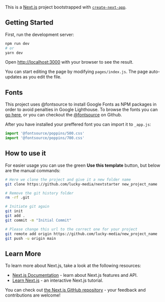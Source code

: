 
This is a [Next.js](https://nextjs.org/) project bootstrapped with [`create-next-app`](https://github.com/vercel/next.js/tree/canary/packages/create-next-app).

## Getting Started

First, run the development server:

```bash
npm run dev
# or
yarn dev
```

Open [http://localhost:3000](http://localhost:3000) with your browser to see the result.

You can start editing the page by modifying `pages/index.js`. The page auto-updates as you edit the file.

## Fonts

This project uses @fontsource to install Google Fonts as NPM packages in order to avoid penalties in Google Lighthouse.
To browse the fonts you can [go here](https://fontsource.github.io/search-directory/), or you can checkout the [@fontsource](https://github.com/fontsource/fontsource) on Github.

After you have installed your preffered font you can import it to `_app.js`:

```js
import '@fontsource/poppins/500.css'
import '@fontsource/poppins/700.css'
```

## How to use it
For easier usage you can use the green **Use this template** button, but below are the manual commands:
```bash
# Here we clone the project and give it a new folder name
git clone https://github.com/lucky-media/nextstarter new_project_name

# Remove the git history folder
rm -rf .git

# Initiate git again
git init
git add .
git commit -m "Initial Commit"

# Please change this url to the correct one for your project
git remote add origin https://github.com/lucky-media/new_project_name
git push -u origin main
```

## Learn More

To learn more about Next.js, take a look at the following resources:

- [Next.js Documentation](https://nextjs.org/docs) - learn about Next.js features and API.
- [Learn Next.js](https://nextjs.org/learn) - an interactive Next.js tutorial.

You can check out [the Next.js GitHub repository](https://github.com/vercel/next.js/) - your feedback and contributions are welcome!
